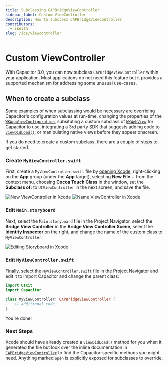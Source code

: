 ```yaml
---
title: Subclassing CAPBridgeViewController
sidebar_label: Custom ViewController
description: How to subclass CAPBridgeViewController
contributors:
  - ikeith
slug: /ios/viewcontroller
---
```


# Custom ViewController

With Capacitor 3.0, you can now subclass `CAPBridgeViewController` within your application. Most applications do not need this feature but it provides a supported mechanism for addressing some unusual use-cases.

## When to create a subclass

Some examples of when subclassing would be necessary are overriding Capacitor's configuration values at run-time, changing the properties of the [`WKWebViewConfiguration`](https://developer.apple.com/documentation/webkit/wkwebviewconfiguration), subsituting a custom subclass of [`WKWebView`](https://developer.apple.com/documentation/webkit/wkwebview) for Capacitor to use, integrating a 3rd party SDK that suggests adding code to [`viewDidLoad()`](https://developer.apple.com/documentation/uikit/uiviewcontroller/1621495-viewdidload), or manipulating native views before they appear onscreen.

If you do need to create a custom subclass, there are a couple of steps to get started.

### Create `MyViewController.swift`

First, create a `MyViewController.swift` file by [opening Xcode](/main/ios/index.md#opening-the-ios-project), right-clicking on the **App** group (under the **App** target), selecting **New File...** from the context menu, choosing **Cocoa Touch Class** in the window, set the **Subclass of:** to `UIViewController` in the next screen, and save the file.

![New ViewController in Xcode](../../../../static/img/v3/docs/ios/xcode-create-viewcontroller.png)
![Name ViewController in Xcode](../../../../static/img/v3/docs/ios/xcode-name-viewcontroller.png)

### Edit `Main.storyboard`

Next, select the `Main.storyboard` file in the Project Navigator, select the **Bridge View Controller** in the **Bridge View Controller Scene**, select the **Identity Inspector** on the right, and change the name of the custom class to `MyViewController`.

![Editing Storyboard in Xcode](../../../../static/img/v3/docs/ios/xcode-edit-storyboard.png)

### Edit `MyViewController.swift`

Finally, select the `MyViewController.swift` file in the Project Navigator and edit it to import Capacitor and change the parent class:

```swift
import UIKit
import Capacitor

class MyViewController: CAPBridgeViewController {
    // additional code
}
```

You're done!

### Next Steps

Xcode should have already created a `viewDidLoad()` method for you when it generated the file but look over the inline documentation in [`CAPBridgeViewController`](https://github.com/ionic-team/capacitor/blob/3.x/ios/Capacitor/Capacitor/CAPBridgeViewController.swift) to find the Capacitor-specific methods you might need. Anything marked `open` is explicitly exposed for subclasses to override.
